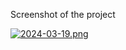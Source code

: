 Screenshot of the project

[![2024-03-19.png](https://i.postimg.cc/vBZ89733/2024-03-19.png)](https://postimg.cc/R32zxtrH)